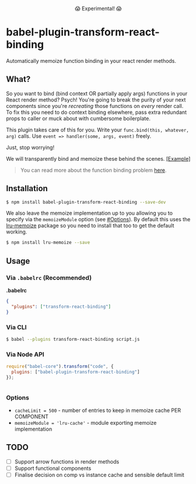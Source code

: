 <p align="center">
  😱 Experimental! 😱
</p>

# babel-plugin-transform-react-binding

Automatically memoize function binding in your react render methods.

## What?

So you want to bind (bind context OR partially apply args) functions in your React
render method? Psych! You're going to break the purity of your next components since
you're *recreating* those functions on *every* render call. To fix this you need to
do context binding elsewhere, pass extra redundant props to caller or muck about with
cumbersome boilerplate.

This plugin takes care of this for you. Write your `func.bind(this, whatever, arg)` calls. Use `event => handler(some, args, event)`
freely.

Just, stop worrying!

We will transparently bind and memoize these behind the scenes. [[Example]](https://astexplorer.net/#/JDXJSoobah/1)

> You can read more about the function binding problem [here](https://medium.com/@roman01la/avoid-partial-application-in-react-components-3c9e36d7f735#.6188frv1b).

## Installation

```sh
$ npm install babel-plugin-transform-react-binding --save-dev
```

We also leave the memoize implementation up to you allowing you to specify via the
`memoizeModule` option (see [#Options](#Options)). By default this uses the
[lru-memoize](https://www.npmjs.com/package/lru-memoize) package so you need to install
that too to get the default working.

```sh
$ npm install lru-memoize --save
```

## Usage

### Via `.babelrc` (Recommended)

**.babelrc**

```json
{
  "plugins": ["transform-react-binding"]
}
```

### Via CLI

```sh
$ babel --plugins transform-react-binding script.js
```

### Via Node API

```javascript
require("babel-core").transform("code", {
  plugins: ["babel-plugin-transform-react-binding"]
});



```

### Options

- `cacheLimit = 500` - number of entries to keep in memoize cache PER COMPONENT
- `memoizeModule = 'lru-cache'` - module exporting memoize implementation

## TODO

- [ ] Support arrow functions in render methods
- [ ] Support functional components
- [ ] Finalise decision on comp vs instance cache and sensible default limit
